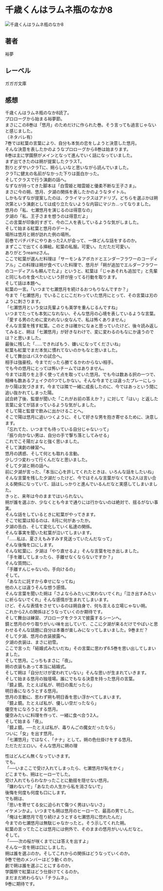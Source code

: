 # 千歳くんはラムネ瓶のなか8

![千歳くんはラムネ瓶のなか8](https://i.imgur.com/fKOs6pg.png)

## 著者

裕夢

## レーベル

ガガガ文庫

## 感想

千歳くんはラムネ瓶のなか8読了。  
プロローグから始まる裕夢節。  
まさにこの8巻は「悠月」のためだけに作られた巻。そう言っても過言じゃないと感じました。  
（ネタバレ有）  
7巻では紅葉の言葉により、自分も本気の恋をしようと決意した悠月。  
そんな決意を表したかのようなプロローグから8巻は始まります。  
8巻は主に学園祭がメインとなって進んでいく話になっていました。  
まず出てきたのは朔が提案したクラスT。  
割りとダサいクラTに、朔らしいなと思いながら読んでいました。  
クラTに健太の名前がなかった下りは面白かった。  
そしてクラスで行う演劇の話へ。  
なずなが持ってきた脚本は「白雪姫と暗雲姫と優柔不断な王子さま」。  
まさに今の朔、悠月、夕湖の関係を表したかのようなタイトル。  
しかもなずなが提案したのは、クライマックスはアドリブ。どちらを選ぶかは朔次第という演劇としては成り立たないような内容にマジカ…ってなりました。  
悠月の「私、七瀬悠月を演じるのは得意なの」  
夕湖の「私、王子さまを想うのは得意だよ」  
この言葉が印象的すぎて、今の二人を表しているような気がしました。  
そして始まる紅葉と悠月のデート。  
場所は悠月と朔が訪れた例の場所。  
前巻でバチバチにやりあった2人が会って、一体どんな話をするのか。  
まずここで出てくる挿絵。紅葉の私服。可愛い。ただただ可愛い。  
ありがとうreamzさん。  
ここで紅葉が選んだ料理は「サーモン＆アボカドとエンダーフラワーのコーディアル」この料理は朔が食べていた料理で、悠月が「朔が追加でエルダーフラワーのコーディアルも頼んでたよ」というと、紅葉は「じゃあそれも追加で」と先輩と同じものを食べたいという肝が座ってる行動を取ります。  
そして話は本題へ。  
紅葉の一言。「いつまで七瀬悠月を続けるおつもりなんですか？」  
今まで「七瀬悠月」でいることにこだわっていた悠月にとって、その言葉は刃のように刺さります。  
「七瀬悠月という女は先輩よりも美学を重んじるんですね」  
いつまでたっても本気になれない、そんな悠月の心境を表しているような言葉。  
「愛する男のために変われない女なんで、私は怖くありません」  
そんな言葉を残す紅葉。このときは確かになぁと思っていたけど、後々読み返してみると、朔は「七瀬悠月」が好きなわけで、変に変わるのもなにか違うのでは？と思いました。  
最後に残した「……できればもう、嫌いになってくださいね」  
紅葉も紅葉でまだ本気に慣れてないのかもなと思いました。  
そして舞台はバスケの試合へ。  
相手は強豪校。今までだったら勝てるかわからない相手。  
でも今の悠月にとっては怖いチームではありません。  
今までは周りを上手く使って点を取っていた悠月。でも今は数ある択の一つで、相棒も数あるフェイクの1つでしかない。そんな今までとは違ったプレーにしっかり陽は気づきます。今までは隣で一緒に成長したのに、今ではあっという間に追い抜かれてしまった陽。  
試合終了後、監督が聞いた「これがお前の答えか？」に対して「はい」と返した言葉に全てが詰まっているような気がしました。  
そして陽と監督で飲みに出かけることへ。  
そこで陽は悠月に追いつくように、そして好きな男を抱き寄せるために、決意します。  
「忘れてた、いつまでも待っている自分じゃないって」  
「振り向かない男は、自分の手で撃ち落としてみせる」  
これでこそ陽だよなと強く思いました。  
そして演劇の練習へ。  
悠月の誘惑、そして何とも取れる言動。  
少しづつ変わって行くんだなと思いました。  
そして夕湖と朔の話へ。  
前に夕湖が言った、「本当に心を許してくれたときは、いろんな話をしたいね」そんな言葉を残した夕湖だったけど、今ではそんな言葉がなくても2人は言い合える関係になっていて、話はしっかりと進んでいるんだなと実感してしまいました。  
きっと、来年は今のままではいられない。  
朔が誰を選ぶか、少なくとも今まで通りには行かないのは絶対で、揺るがない事実。  
そんな話をしているときに紅葉がやってきます。  
そこで紅葉は知るのは、8月に何があったか。  
夕湖の告白、そして変化していく私達の関係。  
そんな事実を聞いた紅葉が泣いてしまいます。  
「……私は、夏さえもみすみす見送っていたんだなって」  
そんな後悔を口にします。  
そんな紅葉に、夕湖は「やり直せるよ」そんな言葉を吐き出しました。  
「手を離してしまったら、手離せなくならないですか？」  
そんな質問に、  
「手離すんじゃないの。手向けるの」  
そして。  
「あなたに託すから幸せになってね」  
他の人とは違うそんな想う感情。  
そんな言葉を聞いた朔は「さよならみたいに笑わないでくれ」「泣き出すみたいに祈らないでくれ」そんな感情が生まれてしまいます。  
けど、そんな表情をさせているのは朔自身で、何も言える立場じゃない朔。  
これから2人の関係はどうなっていくのか期待です。  
そして舞台は練習、プロローグをクラスで披露するシーンへ。  
鏡と悠月のやり取りがいい味を出していて、ここに夕湖が来るだけでやばいと思わせるそんな話題に自分は本番が楽しみになってしまいました。9巻まだ？  
そして夕湖、悠月の衣装披露へ。  
夕湖の衣装は、まさに初雪。  
ここで言った「結婚式みたいだね」その言葉に思わず6.5巻を思い出してしまいました。  
そして悠月。こっちもまさに「夜」。  
朔の衣装もあって本当に結婚式。  
そして朔は「自分だけが変われていない」そんな思いが生まれていきます。  
そして始まる悠月の独壇場。誰にでもなる決意を持った悠月の言葉。  
「鏡よ鏡。たとえば私が、明日の風だったら」  
明日香になろうとする悠月。  
悠月の言動に、思わず朔も明日香を思い浮かべてしまいます。  
「鏡よ鏡。たとえば私が、優しい空だったなら」  
優空をになろうとする悠月。  
優空みたいに料理を作って、一緒に食べ合う2人。  
そして始まる「夜」。  
「鏡よ鏡。──たとえば私が、毒りんごの魔女だったなら」  
ついに「女」を出す悠月。  
「七瀬悠月」ではなく、「ナナ」として。朔の色仕掛けをする悠月。  
ただただエロい。そんな悠月に朔の理

性はどんどん無くなっていきます。  
でも。  
「──いまここで受け入れてしまったら、七瀬悠月が恥をかく」  
どこまでも、朔はヒーローでした。  
受け入れてもらわなかったことに動揺を隠せない悠月。  
「嫌わないで」「あなたの人生から私を消さないで」  
後悔を何度も何度も口にします。  
でも朔は、  
「思いを寄せてる女に迫られて傷つく男はいないさ」  
イケメンかよ。いつまでも朔は悠月のヒーローで、最高の男でした。  
「俺は七瀬悠月で在り続けようとする七瀬悠月に惚れたんだ」  
今までの七瀬悠月は無駄じゃなかったと。そう示してくれた朔。  
紅葉の言ってたことは悠月には例外で、そのままの悠月がいいんだなと。  
そして。  
「───次の桜が咲くまでには答えを出すよ」  
そんな一言を朔は口にしました。  
朔は誰を選ぶのか。そしてこれからの関係はどうなっていくのか。  
9巻で他のメンバーはどう動くのか。  
劇で朔は誰を選ぶことにするのか。  
学園祭で紅葉はどう仕掛けてくるのか。  
まだまだ終わらない「チラムネ」。  
9巻に期待です。
